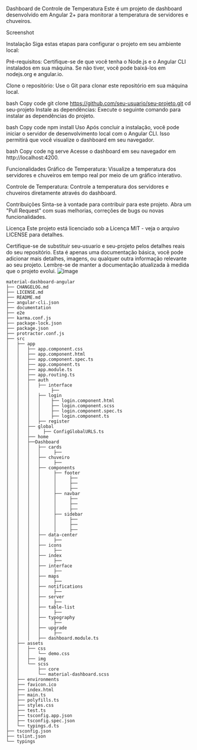 Dashboard de Controle de Temperatura
Este é um projeto de dashboard desenvolvido em Angular 2+ para monitorar a temperatura de servidores e chuveiros.

Screenshot

Instalação
Siga estas etapas para configurar o projeto em seu ambiente local:

Pré-requisitos: Certifique-se de que você tenha o Node.js e o Angular CLI instalados em sua máquina. Se não tiver, você pode baixá-los em nodejs.org e angular.io.

Clone o repositório: Use o Git para clonar este repositório em sua máquina local.

bash
Copy code
git clone https://github.com/seu-usuario/seu-projeto.git
cd seu-projeto
Instale as dependências: Execute o seguinte comando para instalar as dependências do projeto.

bash
Copy code
npm install
Uso
Após concluir a instalação, você pode iniciar o servidor de desenvolvimento local com o Angular CLI. Isso permitirá que você visualize o dashboard em seu navegador.

bash
Copy code
ng serve
Acesse o dashboard em seu navegador em http://localhost:4200.

Funcionalidades
Gráfico de Temperatura: Visualize a temperatura dos servidores e chuveiros em tempo real por meio de um gráfico interativo.

Controle de Temperatura: Controle a temperatura dos servidores e chuveiros diretamente através do dashboard.

Contribuições
Sinta-se à vontade para contribuir para este projeto. Abra um "Pull Request" com suas melhorias, correções de bugs ou novas funcionalidades.

Licença
Este projeto está licenciado sob a Licença MIT - veja o arquivo LICENSE para detalhes.

Certifique-se de substituir seu-usuario e seu-projeto pelos detalhes reais do seu repositório. Esta é apenas uma documentação básica, você pode adicionar mais detalhes, imagens, ou qualquer outra informação relevante ao seu projeto. Lembre-se de manter a documentação atualizada à medida que o projeto evolui.
![image](https://github.com/samaelsimoes/Temperature-control/assets/29442511/14c14188-fd36-46fa-9714-1cf489ac92b2)

```
material-dashboard-angular
├── CHANGELOG.md
├── LICENSE.md
├── README.md
├── angular-cli.json
├── documentation
├── e2e
├── karma.conf.js
├── package-lock.json
├── package.json
├── protractor.conf.js
├── src
│   ├── app
│   │   ├── app.component.css
│   │   ├── app.component.html
│   │   ├── app.component.spec.ts
│   │   ├── app.component.ts
│   │   ├── app.module.ts
│   │   ├── app.routing.ts
│   │   ├── auth  
│   │   │   ├── interface
│   │   │        ├──
│   │   │   ├── login
│   │   │   │    ├── login.component.html
│   │   │   │    ├── login.component.scss
│   │   │   │    ├── login.component.spec.ts
│   │   │   │    ├── login.component.ts
│   │   │   ├── register
│   │   ├── global
│   │   │     ├── ConfigGlobalURLS.ts  
│   │   ├── home  
│   │   ├──Dashboard  
│   │   │   ├── cards
│   │   │   │     ├──
│   │   │   ├── chuveiro
│   │   │   │     ├──
│   │   │   ├── components
│   │   │   │     ├── footer
│   │   │   │     │     ├──
│   │   │   │     │     ├──
│   │   │   │     │     ├──
│   │   │   │     ├── navbar
│   │   │   │     │     ├──
│   │   │   │     │     ├──
│   │   │   │     │     ├──                        
│   │   │   │     ├── sidebar
│   │   │   │     │     ├──
│   │   │   │     │     ├──
│   │   │   │     │     ├──
│   │   │   ├── data-center
│   │   │   │     ├──
│   │   │   ├── icons
│   │   │   │     ├──
│   │   │   ├── index
│   │   │   │     ├──
│   │   │   ├── interface
│   │   │   │     ├──
│   │   │   ├── maps
│   │   │   │     ├──
│   │   │   ├── notifications
│   │   │   │     ├──
│   │   │   ├── server
│   │   │   │     ├──
│   │   │   ├── table-list
│   │   │   │     ├──
│   │   │   ├── typography
│   │   │   │     ├──
│   │   │   ├── upgrade  
│   │   │   │     ├──
│   │   │   ├── dashboard.module.ts
│   ├── assets
│   │   ├── css
│   │   │   └── demo.css
│   │   ├── img
│   │   └── scss
│   │       ├── core
│   │       └── material-dashboard.scss
│   ├── environments
│   ├── favicon.ico
│   ├── index.html
│   ├── main.ts
│   ├── polyfills.ts
│   ├── styles.css
│   ├── test.ts
│   ├── tsconfig.app.json
│   ├── tsconfig.spec.json
│   └── typings.d.ts
├── tsconfig.json
├── tslint.json
└── typings
